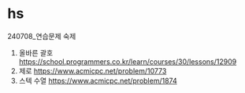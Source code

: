 # hs

240708_연습문제 숙제
1. 올바른 괄호
https://school.programmers.co.kr/learn/courses/30/lessons/12909
2. 제로
https://www.acmicpc.net/problem/10773
3. 스텍 수열
https://www.acmicpc.net/problem/1874



